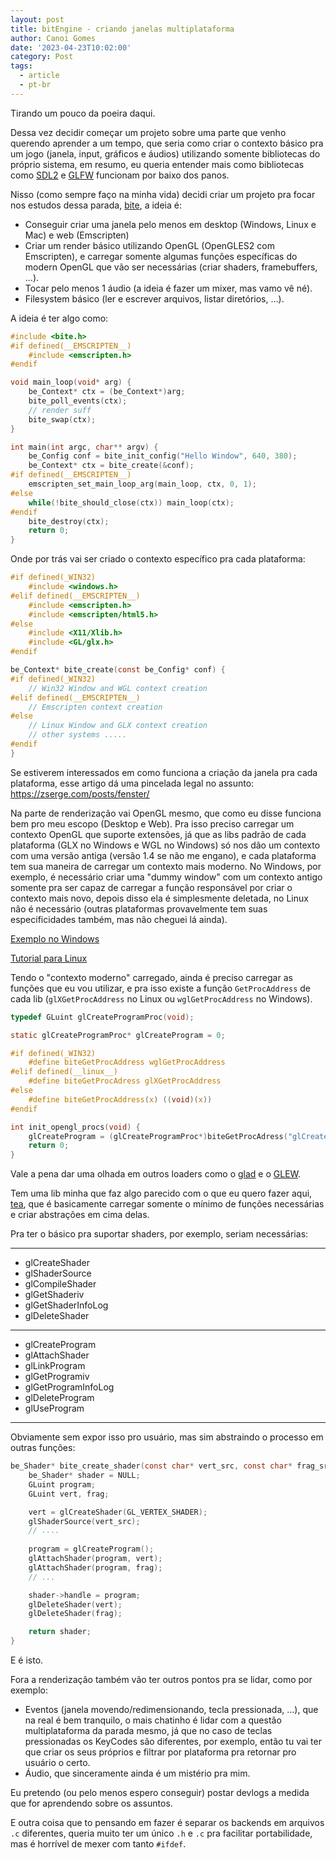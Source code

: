```yaml
---
layout: post
title: bitEngine - criando janelas multiplataforma
author: Canoi Gomes
date: '2023-04-23T10:02:00'
category: Post
tags:
  - article
  - pt-br
---
```

Tirando um pouco da poeira daqui.

Dessa vez decidir começar um projeto sobre uma parte que venho querendo aprender a um tempo, que seria como criar o contexto básico pra um jogo (janela, input, gráficos e áudios) utilizando somente bibliotecas do próprio sistema, em resumo, eu queria entender mais como bibliotecas como [SDL2](https://libsdl.org) e [GLFW](https://libglfw.org) funcionam por baixo dos panos.

Nisso (como sempre faço na minha vida) decidi criar um projeto pra focar nos estudos dessa parada, [bite](https://github.com/canoi12/bite), a ideia é:

- Conseguir criar uma janela pelo menos em desktop (Windows, Linux e Mac) e web (Emscripten)
- Criar um render básico utilizando OpenGL (OpenGLES2 com Emscripten), e carregar somente algumas funções específicas do modern OpenGL que vão ser necessárias (criar shaders, framebuffers, ...).
- Tocar pelo menos 1 áudio (a ideia é fazer um mixer, mas vamo vê né).
- Filesystem básico (ler e escrever arquivos, listar diretórios, ...).

A ideia é ter algo como:
```c
#include <bite.h>
#if defined(__EMSCRIPTEN__)
	#include <emscripten.h>
#endif

void main_loop(void* arg) {
	be_Context* ctx = (be_Context*)arg;
	bite_poll_events(ctx);
	// render suff
	bite_swap(ctx);
}

int main(int argc, char** argv) {
	be_Config conf = bite_init_config("Hello Window", 640, 380);
	be_Context* ctx = bite_create(&conf);
#if defined(__EMSCRIPTEN__)
	emscripten_set_main_loop_arg(main_loop, ctx, 0, 1);
#else
	while(!bite_should_close(ctx)) main_loop(ctx);
#endif
	bite_destroy(ctx);
	return 0;
}
```

Onde por trás vai ser criado o contexto específico pra cada plataforma:
```c
#if defined(_WIN32)
	#include <windows.h>
#elif defined(__EMSCRIPTEN__)
	#include <emscripten.h>
	#include <emscripten/html5.h>
#else
	#include <X11/Xlib.h>
	#include <GL/glx.h>
#endif

be_Context* bite_create(const be_Config* conf) {
#if defined(_WIN32)
	// Win32 Window and WGL context creation
#elif defined(__EMSCRIPTEN__)
	// Emscripten context creation
#else
	// Linux Window and GLX context creation
	// other systems .....
#endif
}
```

Se estiverem interessados em como funciona a criação da janela pra cada plataforma, esse artigo dá uma pincelada legal no assunto: https://zserge.com/posts/fenster/

Na parte de renderização vai OpenGL mesmo, que como eu disse funciona bem pro meu escopo (Desktop e Web). Pra isso preciso carregar um contexto OpenGL que suporte extensões, já que as libs padrão de cada plataforma (GLX no Windows e WGL no Windows) só nos dão um contexto com uma versão antiga (versão 1.4 se não me engano), e cada plataforma tem sua maneira de carregar um contexto mais moderno. No Windows, por exemplo, é necessário criar uma "dummy window" com um contexto antigo somente pra ser capaz de carregar a função responsável por criar o contexto mais novo, depois disso ela é simplesmente deletada, no Linux não é necessário (outras plataformas provavelmente tem suas especificidades também, mas não cheguei lá ainda).

[Exemplo no Windows](https://gist.github.com/nickrolfe/1127313ed1dbf80254b614a721b3ee9c)

[Tutorial para Linux](https://apoorvaj.io/creating-a-modern-opengl-context/)

Tendo o "contexto moderno" carregado, ainda é preciso carregar as funções que eu vou utilizar, e pra isso existe a função `GetProcAddress` de cada lib (`glXGetProcAddress` no Linux ou `wglGetProcAddress` no Windows).
```c
typedef GLuint glCreateProgramProc(void);

static glCreateProgramProc* glCreateProgram = 0;

#if defined(_WIN32)
	#define biteGetProcAddress wglGetProcAddress
#elif defined(__linux__)
	#define biteGetProcAdress glXGetProcAddress
#else
	#define biteGetProcAddress(x) ((void)(x))
#endif

int init_opengl_procs(void) {
	glCreateProgram = (glCreateProgramProc*)biteGetProcAdress("glCreateProgram");
	return 0;
}
```

Vale a pena dar uma olhada em outros loaders como o [glad](https://glad.dav1d.de/) e o [GLEW](https://glew.sourceforge.net/).

Tem uma lib minha que faz algo parecido com o que eu quero fazer aqui, [tea](https://github.com/cafe-engine/tea), que é basicamente carregar somente o mínimo de funções necessárias e criar abstrações em cima delas.

Pra ter o básico pra suportar shaders, por exemplo, seriam necessárias:

---

- glCreateShader
- glShaderSource
- glCompileShader
- glGetShaderiv
- glGetShaderInfoLog
- glDeleteShader

---

- glCreateProgram
- glAttachShader
- glLinkProgram
- glGetProgramiv
- glGetProgramInfoLog
- glDeleteProgram
- glUseProgram

---

Obviamente sem expor isso pro usuário, mas sim abstraindo o processo em outras funções:
```c
be_Shader* bite_create_shader(const char* vert_src, const char* frag_src) {
	be_Shader* shader = NULL;
	GLuint program;
	GLuint vert, frag;

	vert = glCreateShader(GL_VERTEX_SHADER);
	glShaderSource(vert_src);
	// ....
	
	program = glCreateProgram();
	glAttachShader(program, vert);
	glAttachShader(program, frag);
	// ...

	shader->handle = program;
	glDeleteShader(vert);
	glDeleteShader(frag);

	return shader;
}
```

E é isto.

Fora a renderização também vão ter outros pontos pra se lidar, como por exemplo:

- Eventos (janela movendo/redimensionando, tecla pressionada, ...), que na real é bem tranquilo, o mais chatinho é lidar com a questão multiplataforma da parada mesmo, já que no caso de teclas pressionadas os KeyCodes são diferentes, por exemplo, então tu vai ter que criar os seus próprios e filtrar por plataforma pra retornar pro usuário o certo.
- Áudio, que sinceramente ainda é um mistério pra mim.

Eu pretendo (ou pelo menos espero conseguir) postar devlogs a medida que for aprendendo sobre os assuntos.

E outra coisa que to pensando em fazer é separar os backends em arquivos `.c` diferentes, queria muito ter um único `.h` e `.c` pra facilitar portabilidade, mas é horrível de mexer com tanto `#ifdef`.
